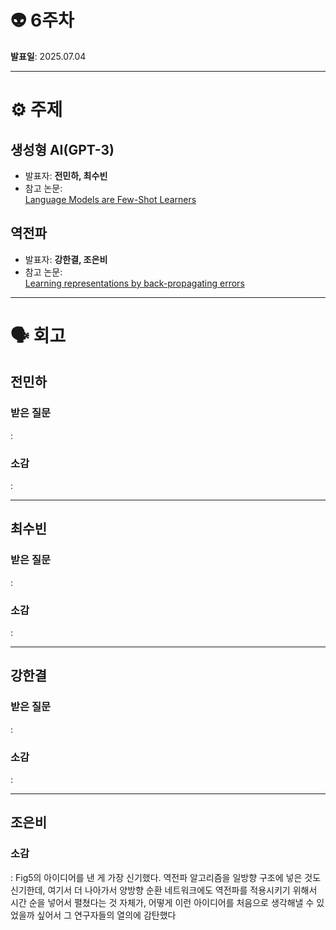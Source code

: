 
# 👽 6주차

**발표일**: 2025.07.04

---

# ⚙️ 주제
## 생성형 AI(GPT-3)
- 발표자: **전민하, 최수빈**  
- 참고 논문:  
[Language Models are Few-Shot Learners](https://arxiv.org/pdf/2005.14165)

## 역전파  
- 발표자: **강한결, 조은비**  
- 참고 논문:  
[Learning representations by back-propagating errors](http://www.cs.utoronto.ca/~hinton/absps/naturebp.pdf)

---

# 🗣️ 회고
## 전민하  
### 받은 질문  
  :

### 소감  
   : 
   
----

## 최수빈
### 받은 질문  
   :

### 소감  
   : 
   
---
## 강한결
### 받은 질문
  : 
  
### 소감
  : 
   
---

## 조은비

### 소감  
   : Fig5의 아이디어를 낸 게 가장 신기했다. 역전파 알고리즘을 일방향 구조에 넣은 것도 신기한데, 여기서 더 나아가서 양방향 순환 네트워크에도 역전파를 적용시키기 위해서 시간 순을 넣어서 펼쳤다는 것 자체가, 어떻게 이런 아이디어를 처음으로 생각해낼 수 있었을까 싶어서 그 연구자들의 열의에 감탄했다
